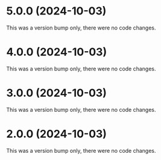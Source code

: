 # 5.0.0 (2024-10-03)

This was a version bump only, there were no code changes.

# 4.0.0 (2024-10-03)

This was a version bump only, there were no code changes.

# 3.0.0 (2024-10-03)

This was a version bump only, there were no code changes.

# 2.0.0 (2024-10-03)

This was a version bump only, there were no code changes.